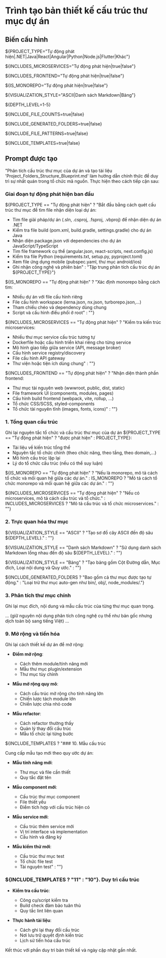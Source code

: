 # Trình tạo bản thiết kế cấu trúc thư mục dự án

## Biến cấu hình

${PROJECT_TYPE="Tự động phát hiện|.NET|Java|React|Angular|Python|Node.js|Flutter|Khác"} 
<!-- Chọn công nghệ chính -->

${INCLUDES_MICROSERVICES="Tự động phát hiện|true|false"} 
<!-- Dự án có kiến trúc microservices không? -->

${INCLUDES_FRONTEND="Tự động phát hiện|true|false"} 
<!-- Dự án có chứa thành phần frontend không? -->

${IS_MONOREPO="Tự động phát hiện|true|false"} 
<!-- Đây có phải là monorepo với nhiều dự án không? -->

${VISUALIZATION_STYLE="ASCII|Danh sách Markdown|Bảng"} 
<!-- Cách hiển thị cấu trúc -->

${DEPTH_LEVEL=1-5} 
<!-- Mức độ sâu của thư mục cần tài liệu chi tiết -->

${INCLUDE_FILE_COUNTS=true|false} 
<!-- Bao gồm thống kê số lượng file -->

${INCLUDE_GENERATED_FOLDERS=true|false} 
<!-- Bao gồm thư mục được tạo tự động -->

${INCLUDE_FILE_PATTERNS=true|false} 
<!-- Ghi lại quy tắc đặt tên và vị trí file -->

${INCLUDE_TEMPLATES=true|false} 
<!-- Bao gồm mẫu file/thư mục cho tính năng mới -->

## Prompt được tạo

"Phân tích cấu trúc thư mục của dự án và tạo tài liệu 'Project_Folders_Structure_Blueprint.md' làm hướng dẫn chính thức để duy trì sự nhất quán trong tổ chức mã nguồn. Thực hiện theo cách tiếp cận sau:

### Giai đoạn tự động phát hiện ban đầu

${PROJECT_TYPE == "Tự động phát hiện" ? 
"Bắt đầu bằng cách quét cấu trúc thư mục để tìm file nhận diện loại dự án:
- Tìm file giải pháp/dự án (.sln, .csproj, .fsproj, .vbproj) để nhận diện dự án .NET
- Kiểm tra file build (pom.xml, build.gradle, settings.gradle) cho dự án Java
- Nhận diện package.json với dependencies cho dự án JavaScript/TypeScript
- Tìm file framework cụ thể (angular.json, react-scripts, next.config.js)
- Kiểm tra file Python (requirements.txt, setup.py, pyproject.toml)
- Xem file ứng dụng mobile (pubspec.yaml, thư mục android/ios)
- Ghi nhận công nghệ và phiên bản" : 
"Tập trung phân tích cấu trúc dự án ${PROJECT_TYPE}"}

${IS_MONOREPO == "Tự động phát hiện" ? 
"Xác định monorepo bằng cách tìm:
- Nhiều dự án với file cấu hình riêng
- File cấu hình workspace (lerna.json, nx.json, turborepo.json,...)
- Tham chiếu chéo và dependency dùng chung
- Script và cấu hình điều phối ở root" : ""}

${INCLUDES_MICROSERVICES == "Tự động phát hiện" ? 
"Kiểm tra kiến trúc microservices:
- Nhiều thư mục service cấu trúc tương tự
- Dockerfile hoặc cấu hình triển khai riêng cho từng service
- Mô hình giao tiếp giữa service (API, message broker)
- Cấu hình service registry/discovery
- File cấu hình API gateway
- Thư viện hoặc tiện ích dùng chung" : ""}

${INCLUDES_FRONTEND == "Tự động phát hiện" ? 
"Nhận diện thành phần frontend:
- Thư mục tài nguyên web (wwwroot, public, dist, static)
- File framework UI (components, modules, pages)
- Cấu hình build frontend (webpack, vite, rollup, ...)
- Tổ chức CSS/SCSS, styled-components
- Tổ chức tài nguyên tĩnh (images, fonts, icons)" : ""}

### 1. Tổng quan cấu trúc

Ghi lại nguyên tắc tổ chức và cấu trúc thư mục của dự án ${PROJECT_TYPE == "Tự động phát hiện" ? "được phát hiện" : PROJECT_TYPE}:

- Tài liệu về kiến trúc tổng thể
- Nguyên tắc tổ chức chính (theo chức năng, theo tầng, theo domain,...)
- Mô hình cấu trúc lặp lại
- Lý do tổ chức cấu trúc (nếu có thể suy luận)

${IS_MONOREPO == "Tự động phát hiện" ? 
"Nếu là monorepo, mô tả cách tổ chức và mối quan hệ giữa các dự án." : 
IS_MONOREPO ? "Mô tả cách tổ chức monorepo và mối quan hệ giữa các dự án." : ""}

${INCLUDES_MICROSERVICES == "Tự động phát hiện" ? 
"Nếu có microservices, mô tả cách cấu trúc và tổ chức." : 
INCLUDES_MICROSERVICES ? "Mô tả cấu trúc và tổ chức microservices." : ""}

### 2. Trực quan hóa thư mục

${VISUALIZATION_STYLE == "ASCII" ? 
"Tạo sơ đồ cây ASCII đến độ sâu ${DEPTH_LEVEL}." : ""}

${VISUALIZATION_STYLE == "Danh sách Markdown" ? 
"Sử dụng danh sách Markdown lồng nhau đến độ sâu ${DEPTH_LEVEL}." : ""}

${VISUALIZATION_STYLE == "Bảng" ? 
"Tạo bảng gồm Cột Đường dẫn, Mục đích, Loại nội dung và Quy ước." : ""}

${INCLUDE_GENERATED_FOLDERS ? 
"Bao gồm cả thư mục được tạo tự động." : 
"Loại trừ thư mục auto-gen như bin/, obj/, node_modules/."}

### 3. Phân tích thư mục chính

Ghi lại mục đích, nội dung và mẫu cấu trúc của từng thư mục quan trọng.

... (giữ nguyên nội dung phân tích công nghệ cụ thể như bản gốc nhưng dịch toàn bộ sang tiếng Việt) ...

### 9. Mở rộng và tiến hóa
Ghi lại cách thiết kế dự án để mở rộng:

- **Điểm mở rộng**:
  - Cách thêm module/tính năng mới
  - Mẫu thư mục plugin/extension
  - Thư mục tùy chỉnh

- **Mẫu mở rộng quy mô**:
  - Cách cấu trúc mở rộng cho tính năng lớn
  - Chiến lược tách module lớn
  - Chiến lược chia nhỏ code

- **Mẫu refactor**:
  - Cách refactor thường thấy
  - Quản lý thay đổi cấu trúc
  - Mẫu tổ chức lại từng bước

${INCLUDE_TEMPLATES ? 
"### 10. Mẫu cấu trúc

Cung cấp mẫu tạo mới theo quy ước dự án:

- **Mẫu tính năng mới**:
  - Thư mục và file cần thiết
  - Quy tắc đặt tên

- **Mẫu component mới**:
  - Cấu trúc thư mục component
  - File thiết yếu
  - Điểm tích hợp với cấu trúc hiện có

- **Mẫu service mới**:
  - Cấu trúc thêm service mới
  - Vị trí interface và implementation
  - Cấu hình và đăng ký

- **Mẫu kiểm thử mới**:
  - Cấu trúc thư mục test
  - Tổ chức file test
  - Tài nguyên test" : ""}

### ${INCLUDE_TEMPLATES ? "11" : "10"}. Duy trì cấu trúc

- **Kiểm tra cấu trúc**:
  - Công cụ/script kiểm tra
  - Build check đảm bảo tuân thủ
  - Quy tắc lint liên quan

- **Thực hành tài liệu**:
  - Cách ghi lại thay đổi cấu trúc
  - Nơi lưu trữ quyết định kiến trúc
  - Lịch sử tiến hóa cấu trúc

Kết thúc với phần duy trì bản thiết kế và ngày cập nhật gần nhất.
